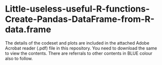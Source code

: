 # Little-useless-useful-R-functions-Create-Pandas-DataFrame-from-R-data.frame

The details of the codeset and plots are included in the attached Adobe Acrobat reader (.pdf) file in this repository. 
You need to download the same to view the contents. There are referrals to other contents in BLUE colour also to follow.
